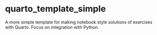 # quarto_template_simple
A more simple template for making notebook style solutions of exercises with Quarto. Focus on integration with Python. 
